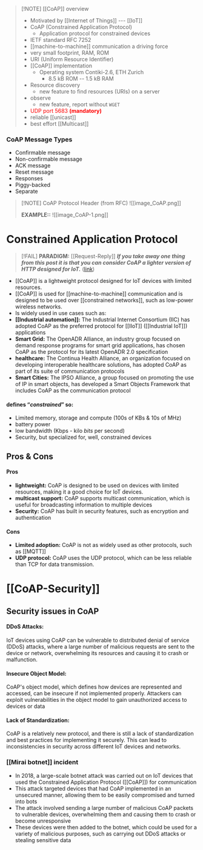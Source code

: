 > [!NOTE] [[CoAP]] overview
> - Motivated by [[Internet of Things]] --- [[IoT]]
> - CoAP (Constrained Application Protocol)
> 	- Application protocol for constrained devices
> - IETF standard RFC 7252
> - [[machine-to-machine]] communication a driving force
> - very small footprint, RAM, ROM
> - URI (Uniform Resource Identifier)
> - [[CoAP]] implementation
> 	- Operating system Contiki-2.6, ETH Zurich
> 		- 8.5 kB ROM  --  1.5 kB RAM
> - Resource discovery
> 	- new feature to find resources (URIs) on a server
> - observe
> 	- new feature, report without `WGET`
> - <span style="color:rgb(255, 0, 0)">UDP port 5683</span> <span style="font-weight:bold; color:rgb(255, 0, 0)">(mandatory)</span>
> - reliable [[unicast]]
> - best effort [[Multicast]]

### CoAP Message Types
- Confirmable message
- Non-confirmable message
- ACK message
- Reset message
- Responses
- Piggy-backed
- Separate

> [!NOTE] CoAP Protocol Header (from RFC)
> ![[image_CoAP.png]]
> 
> **EXAMPLE::**
> ![[image_CoAP-1.png]]



# Constrained Application Protocol 
> [!FAIL] **PARADIGM:** [[Request-Reply]]
> _**If you take away one thing from this post it is that you can consider CoAP a lighter version of HTTP designed for IoT.**_ ([link](https://jonathanberi.medium.com/a-field-guide-to-coap-part-1-75576d3c768b))
- [[CoAP]] is a lightweight protocol designed for IoT devices with limited resources.
- [[CoAP]] is used for [[machine-to-machine]] communication and is designed to be used over [[constrained networks]], such as low-power wireless networks.
- Is widely used in use cases such as:
- **[[Industrial automation]]:** The Industrial Internet Consortium (IIC) has adopted CoAP as the preferred protocol for [[IIoT]] ([[Industrial IoT]]) applications
- **Smart Grid:** The OpenADR Alliance, an industry group focused on demand response programs for smart grid applications, has chosen CoAP as the protocol for its latest OpenADR 2.0 specification
- **healthcare:** The Continua Health Alliance, an organization focused on developing interoperable healthcare solutions, has adopted CoAP as part of its suite of communication protocols
- **Smart Cities:** The IPSO Alliance, a group focused on promoting the use of IP in smart objects, has developed a Smart Objects Framework that includes CoAP as the communication protocol
#### defines “_constrained_” so:
- Limited memory, storage and compute (100s of KBs & 10s of MHz)
- battery power
- low bandwidth (Kbps - kilo _bits_ per second)
- Security, but specialized for, well, constrained devices
## Pros & Cons
#### Pros
- **lightweight:** CoAP is designed to be used on devices with limited resources, making it a good choice for IoT devices.
- **multicast support:** CoAP supports multicast communication, which is useful for broadcasting information to multiple devices
- **Security:** CoAP has built in security features, such as encryption and authentication
#### Cons
- **Limited adoption:** CoAP is not as widely used as other protocols, such as [[MQTT]]
- **UDP protocol:** CoAP uses the UDP protocol, which can be less reliable than TCP for data transmission.
# [[CoAP-Security]]
## Security issues in CoAP
#### DDoS Attacks:
IoT devices using CoAP can be vulnerable to distributed denial of service (DDoS) attacks, where a large number of malicious requests are sent to the device or network, overwhelming its resources and causing it to crash or malfunction.
#### Insecure Object Model:
CoAP's object model, which defines how devices are represented and accessed, can be insecure if not implemented properly. Attackers can exploit vulnerabilities in the object model to gain unauthorized access to devices or data
#### Lack of Standardization:
CoAP is a relatively new protocol, and there is still a lack of standardization and best practices for implementing it securely. This can lead to inconsistencies in security across different IoT devices and networks.
### [[Mirai botnet]] incident
- In 2018, a large-scale botnet attack was carried out on IoT devices that used the Constrained Application Protocol ([[CoAP]]) for communication
- This attack targeted devices that had CoAP implemented in an unsecured manner, allowing them to be easily compromised and turned into bots
- The attack involved sending a large number of malicious CoAP packets to vulnerable devices, overwhelming them and causing them to crash or become unresponsive
- These devices were then added to the botnet, which could be used for a variety of malicious purposes, such as carrying out DDoS attacks or stealing sensitive data